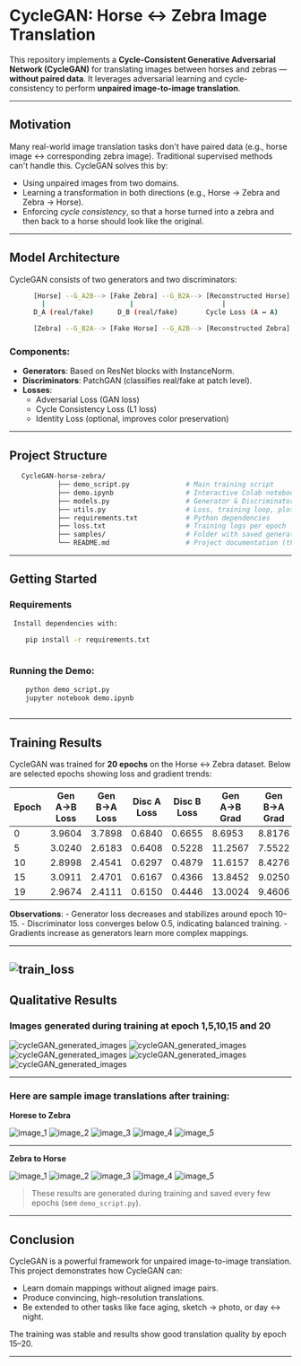 # CycleGAN: Horse ↔ Zebra Image Translation

This repository implements a **Cycle-Consistent Generative Adversarial Network (CycleGAN)** for translating images between horses and zebras
— **without paired data**. It leverages adversarial learning and cycle-consistency to perform **unpaired image-to-image translation**.

---

## Motivation

Many real-world image translation tasks don't have paired data (e.g., horse image ↔ corresponding zebra image). Traditional supervised
methods can't handle this. CycleGAN solves this by:

- Using unpaired images from two domains.
- Learning a transformation in both directions (e.g., Horse → Zebra and Zebra → Horse).
- Enforcing *cycle consistency*, so that a horse turned into a zebra and then back to a horse should look like the original.

---

##  Model Architecture

CycleGAN consists of two generators and two discriminators:

```bash
      [Horse] --G_A2B--> [Fake Zebra] --G_B2A--> [Reconstructed Horse]
        |                     |                      |
      D_A (real/fake)      D_B (real/fake)       Cycle Loss (A ↔ A)

      [Zebra] --G_B2A--> [Fake Horse] --G_A2B--> [Reconstructed Zebra]
```

### Components:

- **Generators**: Based on ResNet blocks with InstanceNorm.
- **Discriminators**: PatchGAN (classifies real/fake at patch level).
- **Losses**:
  - Adversarial Loss (GAN loss)
  - Cycle Consistency Loss (L1 loss)
  - Identity Loss (optional, improves color preservation)

---

## Project Structure

```bash
   CycleGAN-horse-zebra/
            ├── demo_script.py              # Main training script
            ├── demo.ipynb                  # Interactive Colab notebook
            ├── models.py                   # Generator & Discriminator architectures
            ├── utils.py                    # Loss, training loop, plotting, evaluation
            ├── requirements.txt            # Python dependencies
            ├── loss.txt                    # Training logs per epoch
            ├── samples/                    # Folder with saved generated images
            └── README.md                   # Project documentation (this file)
```

---

## Getting Started

### Requirements

```bash
 Install dependencies with:

    pip install -r requirements.txt
    
```
 ### Running the Demo:
 ```bash
     python demo_script.py
     jupyter notebook demo.ipynb
     
```
---

## Training Results

CycleGAN was trained for **20 epochs** on the Horse ↔ Zebra dataset. Below are selected epochs showing loss and gradient trends:

| Epoch | Gen A→B Loss | Gen B→A Loss | Disc A Loss | Disc B Loss | Gen A→B Grad | Gen B→A Grad |
|-------|--------------|--------------|-------------|-------------|--------------|--------------|
| 0     | 3.9604       | 3.7898       | 0.6840      | 0.6655      | 8.6953       | 8.8176       |
| 5     | 3.0240       | 2.6183       | 0.6408      | 0.5228      | 11.2567      | 7.5522       |
| 10    | 2.8998       | 2.4541       | 0.6297      | 0.4879      | 11.6157      | 8.4276       |
| 15    | 3.0911       | 2.4701       | 0.6167      | 0.4366      | 13.8452      | 9.0250       |
| 19    | 2.9674       | 2.4111       | 0.6150      | 0.4446      | 13.0024      | 9.4606       |

**Observations**:
    - Generator loss decreases and stabilizes around epoch 10–15.
    - Discriminator loss converges below 0.5, indicating balanced training.
    - Gradients increase as generators learn more complex mappings.

---
![train_loss](grad_norms.png)
---
## Qualitative Results

### Images generated during training at epoch 1,5,10,15 and 20

![cycleGAN_generated_images](cycleGAN_generated_epoch_0.png)
![cycleGAN_generated_images](cycleGAN_generated_epoch_5.png)
![cycleGAN_generated_images](cycleGAN_generated_epoch_10.png)
![cycleGAN_generated_images](cycleGAN_generated_epoch_15.png)
![cycleGAN_generated_images](cycleGAN_generated_epoch_19.png)

---

### Here are sample image translations after training:

**Horese to Zebra**

![image_1](test_result_Horse_to_Zebra_001.png)
![image_2](test_result_Horse_to_Zebra_002.png)
![image_3](test_result_Horse_to_Zebra_003.png)
![image_4](test_result_Horse_to_Zebra_004.png)
![image_5](test_result_Horse_to_Zebra_005.png)

---

**Zebra to Horse**

![image_1](test_result_Zebra_to_Horse_001.png)
![image_2](test_result_Zebra_to_Horse_002.png)
![image_3](test_result_Zebra_to_Horse_003.png)
![image_4](test_result_Zebra_to_Horse_004.png)
![image_5](test_result_Zebra_to_Horse_005.png)


> These results are generated during training and saved every few epochs (see `demo_script.py`).

---

## Conclusion

CycleGAN is a powerful framework for unpaired image-to-image translation. This project demonstrates how CycleGAN can:

- Learn domain mappings without aligned image pairs.
- Produce convincing, high-resolution translations.
- Be extended to other tasks like face aging, sketch → photo, or day ↔ night.

The training was stable and results show good translation quality by epoch 15–20.

---
